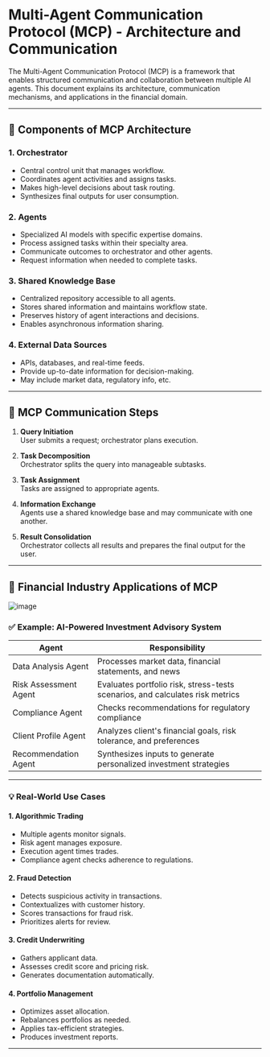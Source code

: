 # Multi-Agent Communication Protocol (MCP) - Architecture and Communication

The Multi-Agent Communication Protocol (MCP) is a framework that enables structured communication and collaboration between multiple AI agents. This document explains its architecture, communication mechanisms, and applications in the financial domain.

---

## 🧩 Components of MCP Architecture

### 1. **Orchestrator**
- Central control unit that manages workflow.
- Coordinates agent activities and assigns tasks.
- Makes high-level decisions about task routing.
- Synthesizes final outputs for user consumption.

### 2. **Agents**
- Specialized AI models with specific expertise domains.
- Process assigned tasks within their specialty area.
- Communicate outcomes to orchestrator and other agents.
- Request information when needed to complete tasks.

### 3. **Shared Knowledge Base**
- Centralized repository accessible to all agents.
- Stores shared information and maintains workflow state.
- Preserves history of agent interactions and decisions.
- Enables asynchronous information sharing.

### 4. **External Data Sources**
- APIs, databases, and real-time feeds.
- Provide up-to-date information for decision-making.
- May include market data, regulatory info, etc.

---

## 🔄 MCP Communication Steps

1. **Query Initiation**  
   User submits a request; orchestrator plans execution.

2. **Task Decomposition**  
   Orchestrator splits the query into manageable subtasks.

3. **Task Assignment**  
   Tasks are assigned to appropriate agents.

4. **Information Exchange**  
   Agents use a shared knowledge base and may communicate with one another.

5. **Result Consolidation**  
   Orchestrator collects all results and prepares the final output for the user.

---

## 💼 Financial Industry Applications of MCP

![image](https://github.com/user-attachments/assets/e4b4c74e-d1ee-472b-820b-f6a9e294a4e5)

### ✅ Example: AI-Powered Investment Advisory System

| Agent                    | Responsibility                                                                  |
|-------------------------|-----------------------------------------------------------------------------------|
| Data Analysis Agent     | Processes market data, financial statements, and news                            |
| Risk Assessment Agent   | Evaluates portfolio risk, stress-tests scenarios, and calculates risk metrics     |
| Compliance Agent        | Checks recommendations for regulatory compliance                                 |
| Client Profile Agent    | Analyzes client's financial goals, risk tolerance, and preferences               |
| Recommendation Agent    | Synthesizes inputs to generate personalized investment strategies                |

---

### 💡 Real-World Use Cases

#### 1. **Algorithmic Trading**
- Multiple agents monitor signals.
- Risk agent manages exposure.
- Execution agent times trades.
- Compliance agent checks adherence to regulations.

#### 2. **Fraud Detection**
- Detects suspicious activity in transactions.
- Contextualizes with customer history.
- Scores transactions for fraud risk.
- Prioritizes alerts for review.

#### 3. **Credit Underwriting**
- Gathers applicant data.
- Assesses credit score and pricing risk.
- Generates documentation automatically.

#### 4. **Portfolio Management**
- Optimizes asset allocation.
- Rebalances portfolios as needed.
- Applies tax-efficient strategies.
- Produces investment reports.

---

